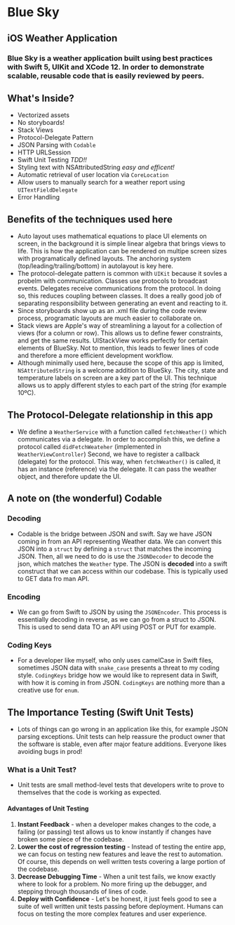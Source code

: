 # Blue Sky
## iOS Weather Application

### Blue Sky is a weather application built using best practices with Swift 5, UIKit and XCode 12.  In order to demonstrate scalable, reusable code that is easily reviewed by peers. 

## What's Inside?

- Vectorized assets
- No storyboards! 
- Stack Views
- Protocol-Delegate Pattern
- JSON Parsing with `Codable`
- HTTP URLSession
- Swift Unit Testing _TDD!!_
- Styling text with NSAttributedString _easy and efficent!_ 
- Automatic retrieval of user location via `CoreLocation`
- Allow users to manually search for a weather report using `UITextFieldDelegate`
- Error Handling

## Benefits of the techniques used here

- Auto layout uses mathematical equations to place UI elements on screen, in the background it is 
simple linear algebra that brings views to life. This is how the application can be rendered on 
multipe screen sizes with programatically defined layouts. The anchoring system 
(top/leading/trailing/bottom) in autolayout is key here. 
- The protocol-delegate pattern is common with `UIKit` because it sovles a probelm with communication.  Classes use protocols
to broadcast events.  Delegates receive communications from the protocol. In doing so, this reduces coupling between classes. It 
does a really good job of separating responsibility between generating an event and reacting to it. 
- Since storyboards show up as an .xml file during the code review process, programatic layouts are much 
easier to collaborate on. 
- Stack views are Apple's way of streamlining a layout for a collection of views (for a column or row). 
This allows us to define fewer constraints, and get the same results. UIStackView works perfectly for 
certain elements of BlueSky. Not to mention, this leads to fewer lines of code and therefore a more
efficient development workflow.
- Although minimally used here, because the scope of this app is limited, `NSAttributedString` is a welcome
addition to BlueSky.  The city, state and temperature labels on screen are a key part of the UI. This technique
allows us to apply different styles to each part of the string (for example 10ºC). 


## The Protocol-Delegate relationship in this app

- We define a `WeatherService` with a function called `fetchWeather()` which communicates via a delegate.
In order to accomplish this, we define a protocol called `didFetchWeateher` (implemented in `WeatherViewController`)
Second, we have to register a callback (delegate) for the protocol. This way, when `fetchWeather()` is called, 
it has an instance (reference) via the delegate.  It can pass the weather object, and therefore update the UI.

## A note on (the wonderful) Codable
### Decoding
- Codable is the bridge between JSON and swift.  Say we have JSON coming in from an API representing Weather data. We can convert this JSON into a `struct` by 
defining a `struct` that matches the incoming JSON.  Then, all we need to do is use the `JSONDecoder` to decode the json, which matches the `Weather` type. The 
JSON is **decoded** into a swift construct that we can access within our codebase. This is typically used to GET data fro man API. 

### Encoding
- We can go from Swift to JSON by using the `JSONEncoder`. This process is essentially decoding in reverse, as we can go from a struct to JSON. This is used to send data TO an API using POST or PUT for example. 

### Coding Keys
- For a developer like myself, who only uses camelCase in Swift files, sometimes JSON data with `snake_case` presents a threat to my coding style.  `CodingKeys` bridge how we would like to represent data in Swift, with how it is coming in from JSON. `CodingKeys` are nothing more than a creative use for `enum`. 

## The Importance Testing (Swift Unit Tests)
- Lots of things can go wrong in an application like this, for example JSON parsing exceptions.  Unit tests can help reassure the product owner that the software is stable, even after major feature additions.  Everyone likes avoiding bugs in prod! 

### What is a Unit Test? 
- Unit tests are small method-level tests that developers write to prove to themselves that the code is working as expected. 

#### Advantages of Unit Testing
1. **Instant Feedback** - when a developer makes changes to the code, a failing (or passing) test allows us to know instantly if changes have broken some piece of the codebase. 
1. **Lower the cost of regression testing** - Instead of testing the entire app, we can focus on testing new features and leave the rest to automation. Of course, this depends on well written tests covering a large portion of the codebase.
1. **Decrease Debugging Time** - When a unit test fails, we know exactly where to look for a problem. No more firing up the debugger, and stepping through thousands of lines of code.
1. **Deploy with Confidence** - Let's be honest, it just feels good to see a suite of well written unit tests passing before deployment. Humans can focus on testing the more complex features and user experience. 

